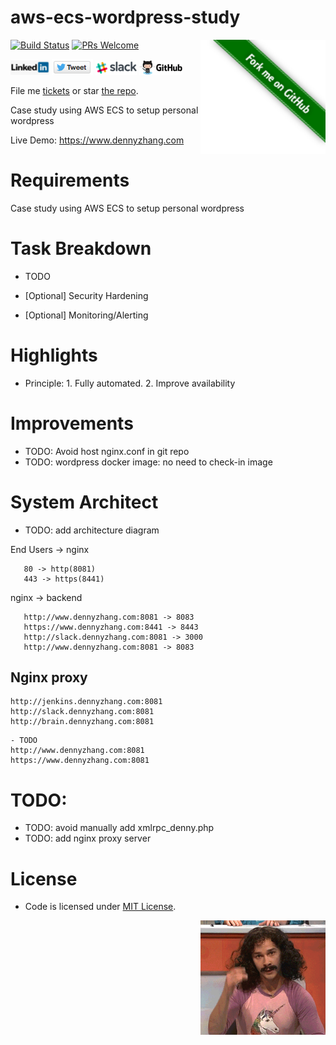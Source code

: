 # aws-ecs-wordpress-study
<a href="https://github.com/DennyZhang?tab=followers"><img align="right" width="200" height="183" src="https://raw.githubusercontent.com/USDevOps/mywechat-slack-group/master/images/fork_github.png" /></a>

[![Build Status](https://travis-ci.org/DennyZhang/aws-ecs-wordpress-study.svg?branch=master)](https://travis-ci.org/DennyZhang/aws-ecs-wordpress-study) [![PRs Welcome](https://img.shields.io/badge/PRs-welcome-brightgreen.svg)](http://makeapullrequest.com)

[![LinkedIn](https://raw.githubusercontent.com/USDevOps/mywechat-slack-group/master/images/linkedin.png)](https://www.linkedin.com/in/dennyzhang001) [![Twitter](https://raw.githubusercontent.com/USDevOps/mywechat-slack-group/master/images/twitter.png)](https://twitter.com/dennyzhang001) [![Slack](https://raw.githubusercontent.com/USDevOps/mywechat-slack-group/master/images/slack.png)](https://goo.gl/ozDDyL) [![Github](https://raw.githubusercontent.com/USDevOps/mywechat-slack-group/master/images/github.png)](https://github.com/DennyZhang)

File me [tickets](https://github.com/DennyZhang/aws-ecs-wordpress-study/issues) or star [the repo](https://github.com/DennyZhang/aws-ecs-wordpress-study).

Case study using AWS ECS to setup personal wordpress

Live Demo: https://www.dennyzhang.com

# Requirements
Case study using AWS ECS to setup personal wordpress

# Task Breakdown
- TODO

- [Optional] Security Hardening
- [Optional] Monitoring/Alerting

# Highlights
- Principle: 1. Fully automated. 2. Improve availability

# Improvements
- TODO: Avoid host nginx.conf in git repo
- TODO: wordpress docker image: no need to check-in image

# System Architect
- TODO: add architecture diagram

End Users -> nginx
```
   80 -> http(8081)
   443 -> https(8441)
```

nginx -> backend
```
   http://www.dennyzhang.com:8081 -> 8083
   https://www.dennyzhang.com:8441 -> 8443
   http://slack.dennyzhang.com:8081 -> 3000
   http://www.dennyzhang.com:8081 -> 8083   
```
## Nginx proxy

```
http://jenkins.dennyzhang.com:8081
http://slack.dennyzhang.com:8081
http://brain.dennyzhang.com:8081
```

```
- TODO
http://www.dennyzhang.com:8081
https://www.dennyzhang.com:8081
```

# TODO:
- TODO: avoid manually add xmlrpc_denny.php
- TODO: add nginx proxy server

# License
- Code is licensed under [MIT License](https://www.dennyzhang.com/wp-content/mit_license.txt).

<img align="right" width="200" height="183" src="https://raw.githubusercontent.com/USDevOps/mywechat-slack-group/master/images/magic.gif">
